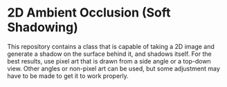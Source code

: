 # 2D Ambient Occlusion (Soft Shadowing)
This repository contains a class that is capable of taking a 2D image
and generate a shadow on the surface behind it, and shadows itself.
For the best results, use pixel art that is drawn from a side angle
or a top-down view. Other angles or non-pixel art can be used, but
some adjustment may have to be made to get it to work properly.
